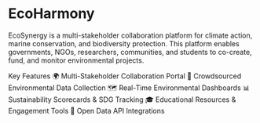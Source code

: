 # EcoHarmony
EcoSynergy is a multi-stakeholder collaboration platform for climate action, marine conservation, and biodiversity protection. This platform enables governments, NGOs, researchers, communities, and students to co-create, fund, and monitor environmental projects.

Key Features
🌍 Multi-Stakeholder Collaboration Portal
📱 Crowdsourced Environmental Data Collection
🗺️ Real-Time Environmental Dashboards
📊 Sustainability Scorecards & SDG Tracking
🎓 Educational Resources & Engagement Tools
🔗 Open Data API Integrations
